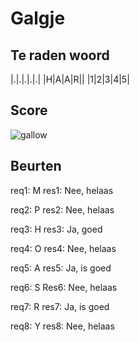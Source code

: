 # Galgje

## Te raden woord

|.|.|.|.|.|
|H|A|A|R||
|1|2|3|4|5|

## Score
![gallow](./images/6.png)

## Beurten
req1: M
res1: Nee, helaas  


req2: P
res2: Nee, helaas


req3: H
res3: Ja, goed  


req4: O
res4: Nee, helaas


req5: A
res5: Ja, is goed


req6: S
Res6: Nee, helaas


req7: R
res7: Ja, is goed


req8: Y
res8: Nee, helaas